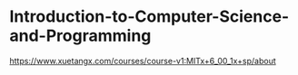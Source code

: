 # Introduction-to-Computer-Science-and-Programming
https://www.xuetangx.com/courses/course-v1:MITx+6_00_1x+sp/about
